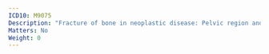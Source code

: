 ```yaml
---
ICD10: M9075
Description: "Fracture of bone in neoplastic disease: Pelvic region and thigh"
Matters: No
Weight: 0
---
```


